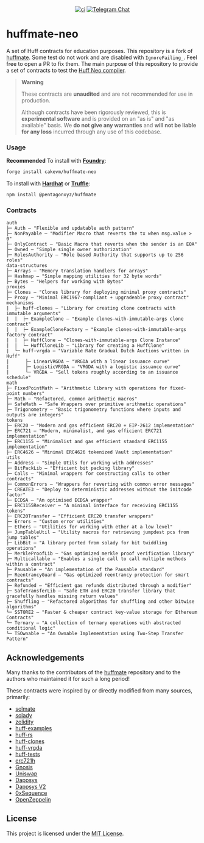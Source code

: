 <div align="center">

[![ci](https://github.com/cakevm/huffmate-neo/actions/workflows/test.yml/badge.svg?branch=main)][gh-huffmate-neo] [![Telegram Chat][tg-badge]][tg-url]


[gh-huffmate-neo]: https://github.com/cakevm/huffmate-neo/actions/workflows/test.yml
[tg-badge]: https://img.shields.io/badge/telegram-huff_neo-2CA5E0?style=plastic&logo=telegram
[tg-url]: https://t.me/huff_neo

</div>

# huffmate-neo

A set of Huff contracts for education purposes. This repository is a fork of [huffmate](https://github.com/huff-language/huffmate). Some test do not work and are disabled with `IgnoreFailing_`. Feel free to open a PR to fix them. The main purpose of this repository to provide a set of contracts to test the [Huff Neo compiler](https://github.com/cakevm/huff-neo).

> **Warning**
>
> These contracts are **unaudited** and are not recommended for use in production.
>
> Although contracts have been rigorously reviewed, this is **experimental software** and is provided on an "as is" and "as available" basis.
> We **do not give any warranties** and **will not be liable for any loss** incurred through any use of this codebase.

### Usage

**Recommended** To install with [**Foundry**](https://github.com/foundry-rs/foundry):

```sh
forge install cakevm/huffmate-neo
```

To install with [**Hardhat**](https://github.com/nomiclabs/hardhat) or [**Truffle**](https://github.com/trufflesuite/truffle):

```sh
npm install @pentagonxyz/huffmate
```

### Contracts

```
auth
├─ Auth — "Flexible and updatable auth pattern"
├─ NonPayable — "Modifier Macro that reverts the tx when msg.value > 0"
├─ OnlyContract — "Basic Macro that reverts when the sender is an EOA"
├─ Owned — "Simple single owner authorization"
├─ RolesAuthority — "Role based Authority that supports up to 256 roles"
data-structures
├─ Arrays — "Memory translation handlers for arrays"
├─ Hashmap — "Simple mapping utilities for 32 byte words"
├─ Bytes — "Helpers for working with Bytes"
proxies
├─ Clones — "Clones library for deploying minimal proxy contracts"
├─ Proxy — "Minimal ERC1967-compliant + upgradeable proxy contract"
mechanisms
|  ├─ huff-clones — "Library for creating clone contracts with immutable arguments"
|  |  ├─ ExampleClone — "Example clones-with-immutable-args clone contract"
|  |  ├─ ExampleCloneFactory — "Example clones-with-immutable-args factory contract"
|  |  ├─ HuffClone — "Clones-with-immutable-args Clone Instance"
|  |  └─ HuffCloneLib — "Library for creating a HuffClone"
|  └─ huff-vrgda — "Variable Rate Gradual Dutch Auctions written in Huff"
|      ├─ LinearVRGDA — "VRGDA with a linear issuance curve"
|      ├─ LogisticVRGDA — "VRGDA with a logistic issuance curve"
|      └─ VRGDA — "Sell tokens roughly according to an issuance schedule"
math
├─ FixedPointMath — "Arithmetic library with operations for fixed-point numbers"
├─ Math — "Refactored, common arithmetic macros"
├─ SafeMath — "Safe Wrappers over primitive arithmetic operations"
├─ Trigonometry — "Basic trigonometry functions where inputs and outputs are integers"
tokens
├─ ERC20 — "Modern and gas efficient ERC20 + EIP-2612 implementation"
├─ ERC721 — "Modern, minimalist, and gas efficient ERC721 implementation"
├─ ERC1155 — "Minimalist and gas efficient standard ERC1155 implementation"
├─ ERC4626 — "Minimal ERC4626 tokenized Vault implementation"
utils
├─ Address — "Simple Utils for working with addresses"
├─ BitPackLib — "Efficient bit packing library"
├─ Calls — "Minimal wrappers for constructing calls to other contracts"
├─ CommonErrors — "Wrappers for reverting with common error messages"
├─ CREATE3 — "Deploy to deterministic addresses without the initcode factor"
├─ ECDSA — "An optimised ECDSA wrapper"
├─ ERC1155Receiver — "A minimal interface for receiving ERC1155 tokens"
├─ ERC20Transfer — "Efficient ERC20 transfer wrappers"
├─ Errors — "Custom error utilities"
├─ Ethers — "Utilities for working with ether at a low level"
├─ JumpTableUtil — "Utility macros for retrieving jumpdest pcs from jump tables"
├─ LibBit — "A library ported from solady for bit twiddling operations"
├─ MerkleProofLib — "Gas optimized merkle proof verification library"
├─ Multicallable — "Enables a single call to call multiple methods within a contract"
├─ Pausable — "An implementation of the Pausable standard"
├─ ReentrancyGuard — "Gas optimized reentrancy protection for smart contracts"
├─ Refunded — "Efficient gas refunds distributed through a modifier"
├─ SafeTransferLib — "Safe ETH and ERC20 transfer library that gracefully handles missing return values"
├─ Shuffling — "Refactored algorithms for shuffling and other bitwise algorithms"
└─ SSTORE2 — "Faster & cheaper contract key-value storage for Ethereum Contracts"
└─ Ternary — "A collection of ternary operations with abstracted conditional logic"
└─ TSOwnable — "An Ownable Implementation using Two-Step Transfer Pattern"
```

## Acknowledgements
Many thanks to the contributors of the [huffmate](https://github.com/huff-language/huffmate) repository and to the authors who maintained it for such a long period!

These contracts were inspired by or directly modified from many sources, primarily:

- [solmate](https://github.com/transmissions11/solmate)
- [solady](https://github.com/Vectorized/solady)
- [zolidity](https://github.com/z0r0z/zolidity)
- [huff-examples](https://github.com/huff-language/huff-examples)
- [huff-rs](https://github.com/huff-language/huff-rs)
- [huff-clones](https://github.com/clabby/huff-clones)
- [huff-vrgda](https://github.com/cheethas/huff-vrgda)
- [huff-tests](https://github.com/huff-language/huff-tests-action)
- [erc721h](https://github.com/philogy/erc721h)
- [Gnosis](https://github.com/gnosis/gp-v2-contracts)
- [Uniswap](https://github.com/Uniswap/uniswap-lib)
- [Dappsys](https://github.com/dapphub/dappsys)
- [Dappsys V2](https://github.com/dapp-org/dappsys-v2)
- [0xSequence](https://github.com/0xSequence)
- [OpenZeppelin](https://github.com/OpenZeppelin/openzeppelin-contracts)

## License
This project is licensed under the [MIT License](./LICENSE).